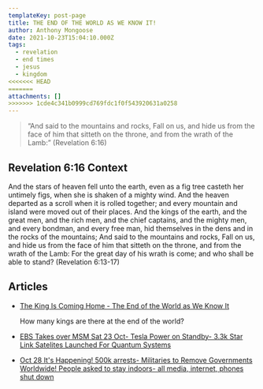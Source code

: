 ```yaml
---
templateKey: post-page
title: THE END OF THE WORLD AS WE KNOW IT!
author: Anthony Mongoose
date: 2021-10-23T15:04:10.000Z
tags:
  - revelation
  - end times
  - jesus
  - kingdom
<<<<<<< HEAD
=======
attachments: []
>>>>>>> 1cde4c341b0999cd769fdc1f0f543920631a0258
---
```

> “And said to the mountains and rocks, Fall on us, and hide us from the face of him that sitteth on the throne, and from the wrath of the Lamb:”
> (Revelation 6:16)

## Revelation 6:16 Context

And the stars of heaven fell unto the earth, even as a fig tree casteth her untimely figs, when she is shaken of a mighty wind.
And the heaven departed as a scroll when it is rolled together; and every mountain and island were moved out of their places.
And the kings of the earth, and the great men, and the rich men, and the chief captains, and the mighty men, and every bondman, and every free man, hid themselves in the dens and in the rocks of the mountains;
And said to the mountains and rocks, Fall on us, and hide us from the face of him that sitteth on the throne, and from the wrath of the Lamb:
For the great day of his wrath is come; and who shall be able to stand?
(Revelation 6:13-17)



## Articles

* [The King Is Coming Home - The End of the World as We Know It](https://beforeitsnews.com/beyond-science/2021/10/the-king-is-coming-home-the-end-of-the-world-as-we-know-it-2454010.html)

  How many kings are there at the end of the world?
* [EBS Takes over MSM Sat 23 Oct- Tesla Power on Standby- 3.3k Star Link Satelites Launched For Quantum Systems](https://beforeitsnews.com/beyond-science/2021/10/ebs-takes-over-msm-sat-23-oct-tesla-power-on-standby-3-3k-star-link-satelites-launched-for-quantum-systems-2454020.html)
* [Oct 28 It's Happening! 500k arrests- Militaries to Remove Governments Worldwide! People asked to stay indoors- all media, internet, phones shut down](https://beforeitsnews.com/beyond-science/2021/10/oct-28-its-happening-500k-arrests-militaries-to-remove-governments-worldwide-people-asked-to-stay-indoors-all-media-internet-phones-shut-down-2454022.html)